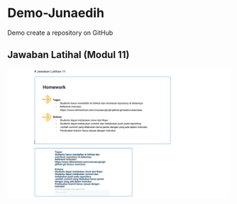 # Demo-Junaedih
Demo create a repository on GitHub

## Jawaban Latihal (Modul 11)

![Img 1](learn_git_again/1.PNG)